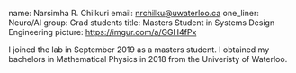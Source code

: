 name: Narsimha R. Chilkuri email: nrchilku@uwaterloo.ca one_liner: Neuro/AI group: Grad students title: Masters Student in Systems Design Engineering picture: https://imgur.com/a/GGH4fPx 

I joined the lab in September 2019 as a masters student. I obtained my bachelors in Mathematical Physics in 2018 from the Univeristy of Waterloo.  
